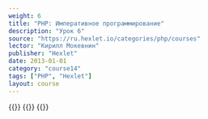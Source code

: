 ```yaml
---
weight: 6
title: "PHP: Императивное программирование"
description: "Урок 6"
source: "https://ru.hexlet.io/categories/php/courses"
lector: "Кирилл Мокевнин"
publisher: "Hexlet"
date: 2013-01-01
category: "course14"
tags: ["PHP", "Hexlet"]
layout: course
---
```

{{<players>}}
    {{<protonvideo cc63c5b13aebfc1f2ac0d33d75f0884d>}}
{{</players>}}
